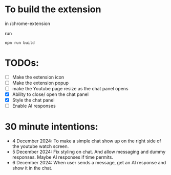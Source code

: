 # To build the extension

in /chrome-extension

run

`npm run build`

# TODOs:

- [ ] Make the extension icon
- [ ] Make the extension popup
- [ ] make the Youtube page resize as the chat panel opens
- [X] Ability to close/ open the chat panel
- [X] Style the chat panel
- [ ] Enable AI responses

# 30 minute intentions:

- 4 December 2024: To make a simple chat show up on the right side of the youtube watch screen.
- 5 December 2024: Fix styling on chat. And allow messaging and dummy responses. Maybe AI responses if time permits.
- 6 December 2024: When user sends a message, get an AI response and show it in the chat.